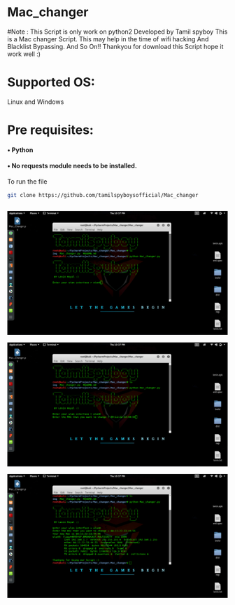 # Mac_changer
#Note : This Script is only work on python2
Developed by Tamil spyboy
This is a Mac changer Script. This may help in the time of wifi hacking
And Blacklist Bypassing. And So On!!
Thankyou for download this Script hope it work well :)

# Supported OS:
Linux and Windows
# Pre requisites:
#### •	Python 
#### • No requests module needs to be installed.
To run the file
``` bash
git clone https://github.com/tamilspyboysofficial/Mac_changer
```


``` bash

```
![Alt text](https://raw.githubusercontent.com/tamilspyboysofficial/Mac_changer/master/1..png?raw=true " Step 1")
	 
![Alt text](https://raw.githubusercontent.com/tamilspyboysofficial/Mac_changer/master/2..png?raw=true " Step 2")

![Alt text](https://raw.githubusercontent.com/tamilspyboysofficial/Mac_changer/master/3.png?raw=true " Step 3")





